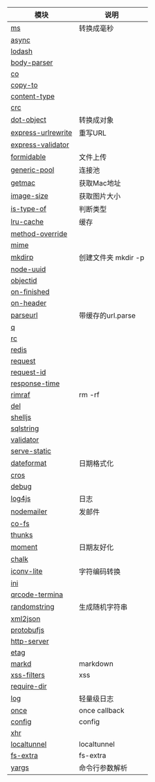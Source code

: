 | 模块                                                                   | 说明                |
|------------------------------------------------------------------------|---------------------|
| [ms](https://www.npmjs.com/package/ms)                                 | 转换成毫秒          |
| [async](https://www.npmjs.com/package/async)                           |                     |
| [lodash](https://www.npmjs.com/package/lodash)                         |                     |
| [body-parser](https://www.npmjs.com/package/body-parser)               |                     |
| [co](https://www.npmjs.com/package/co)                                 |                     |
| [copy-to](https://www.npmjs.com/package/copy-to)                       |                     |
| [content-type ](https://www.npmjs.com/package/content-type)            |                     |
| [crc](https://www.npmjs.com/package/crc)                               |                     |
| [dot-object](https://www.npmjs.com/package/dot-object)                 | 转换成对象            |
| [express-urlrewrite](https://www.npmjs.com/package/express-urlrewrite) | 重写URL              |
| [express-validator](https://www.npmjs.com/package/express-validator)   |                     |
| [formidable](https://www.npmjs.com/package/formidable)                 | 文件上传             |
| [generic-pool](https://www.npmjs.com/package/generic-pool)             | 连接池               |
| [getmac](https://www.npmjs.com/package/getmac)                         | 获取Mac地址          |
| [image-size](https://www.npmjs.com/package/image-size)                 | 获取图片大小          |
| [is-type-of](https://www.npmjs.com/package/is-type-of)                 | 判断类型             |
| [lru-cache](https://www.npmjs.com/package/lru-cache)                   | 缓存                 |
| [method-override](https://www.npmjs.com/package/method-override)       |                     |
| [mime](https://www.npmjs.com/package/mime)                             |                     |
| [mkdirp](https://www.npmjs.com/package/mkdirp)                         | 创建文件夹 mkdir -p   |
| [node-uuid](https://www.npmjs.com/package/node-uuid)                   |                     |
| [objectid](https://www.npmjs.com/package/objectid)                     |                     |
| [on-finished](https://www.npmjs.com/package/on-finished)               |                     |
| [on-header](https://www.npmjs.com/package/on-header)                   |                     |
| [parseurl](https://www.npmjs.com/package/parseurl)                     | 带缓存的url.parse    |
| [q](https://www.npmjs.com/package/q)                                   |                     |
| [rc ](https://www.npmjs.com/package/rc)                                |                     |
| [redis](https://www.npmjs.com/package/redis)                           |                     |
| [request](https://www.npmjs.com/package/request)                       |                     |
| [request-id](https://www.npmjs.com/package/request-id)                 |                     |
| [response-time](https://www.npmjs.com/package/response-time)           |                     |
| [rimraf](https://www.npmjs.com/package/rimraf)                         | rm -rf              |
| [del ](https://www.npmjs.com/package/del)                              |                     |
| [shelljs](https://www.npmjs.com/package/shelljs)                       |                     |
| [sqlstring](https://www.npmjs.com/package/sqlstring)                   |                     |
| [validator](https://www.npmjs.com/package/validator)                   |                     |
| [serve-static](https://www.npmjs.com/package/serve-static)             |                     |
| [dateformat](https://www.npmjs.com/package/dateformat)                 | 日期格式化            |
| [cros](https://www.npmjs.com/package/cros)                             |                     |
| [debug](https://www.npmjs.com/package/debug)                           |                     |
| [log4js](https://www.npmjs.com/package/log4js)                         | 日志                 |
| [nodemailer](https://www.npmjs.com/package/nodemailer)                 | 发邮件               |
| [co-fs](https://www.npmjs.com/package/co-fs)                           |                     |
| [thunks](https://www.npmjs.com/package/thunks)                         |                     |
| [moment](https://www.npmjs.com/package/moment)                         | 日期友好化            |
| [chalk](https://www.npmjs.com/package/chalk)                           |                     |
| [iconv-lite](https://www.npmjs.com/package/iconv-lite)                 | 字符编码转换          |
| [ini](https://www.npmjs.com/package/ini)                               |                     |
| [qrcode-termina](https://www.npmjs.com/package/qrcode-termina)         |                     |
| [randomstring](https://www.npmjs.com/package/randomstring)             | 生成随机字符串        |
| [xml2json](https://www.npmjs.com/package/xml2json)                     |                     |
| [protobufjs](https://www.npmjs.com/package/protobufjs)                 |                     |
| [http-server](https://www.npmjs.com/package/protobufjs)                |                     |
| [etag](https://www.npmjs.com/package/etag)                             |                     |
| [markd](https://www.npmjs.com/package/markd)                           | markdown            |
| [xss-filters](https://www.npmjs.com/package/xss-filters)               | xss                 |
| [require-dir](https://www.npmjs.com/package/require-dir)               |                     |
| [log](https://www.npmjs.com/package/require-dir)                       | 轻量级日志            |
| [once](https://www.npmjs.com/package/once)                             | once callback       |
| [config](https://www.npmjs.com/package/config)                         | config              |
| [xhr](https://www.npmjs.com/package/xhr)                               |                     |
| [localtunnel](https://www.npmjs.com/package/localtunnel)               | localtunnel         |
| [fs-extra](https://www.npmjs.com/package/fs-extra)                     | fs-extra            |
| [yargs](https://www.npmjs.com/package/fs-extra)                        | 命令行参数解析        |
